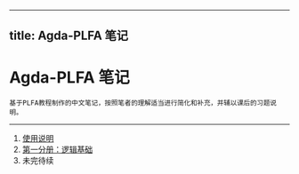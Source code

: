 ----------
title: Agda-PLFA 笔记
----------

# Agda-PLFA 笔记

    基于PLFA教程制作的中文笔记，按照笔者的理解适当进行简化和补充，并辅以课后的习题说明。

----------------------------------------------

1. [使用说明](./instructions.html)
2. [第一分册：逻辑基础](./part1/web/index.html)
3. 未完待续
